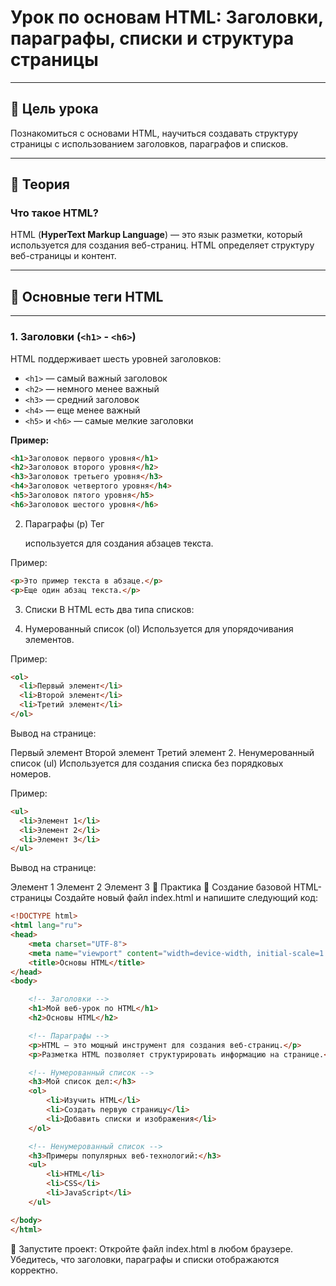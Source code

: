 
# Урок по основам HTML: Заголовки, параграфы, списки и структура страницы

---

## 🎯 Цель урока
Познакомиться с основами HTML, научиться создавать структуру страницы с использованием заголовков, параграфов и списков.

---

## 📜 **Теория**

### Что такое HTML?

HTML (**HyperText Markup Language**) — это язык разметки, который используется для создания веб-страниц. HTML определяет структуру веб-страницы и контент.

---

## 🔹 **Основные теги HTML**

---

### **1. Заголовки (`<h1>` - `<h6>`)**

HTML поддерживает шесть уровней заголовков:

- `<h1>` — самый важный заголовок
- `<h2>` — немного менее важный
- `<h3>` — средний заголовок
- `<h4>` — еще менее важный
- `<h5>` и `<h6>` — самые мелкие заголовки

**Пример:**

```html
<h1>Заголовок первого уровня</h1>
<h2>Заголовок второго уровня</h2>
<h3>Заголовок третьего уровня</h3>
<h4>Заголовок четвертого уровня</h4>
<h5>Заголовок пятого уровня</h5>
<h6>Заголовок шестого уровня</h6>
```
2. Параграфы (p)
Тег <p> используется для создания абзацев текста.

Пример:

```html
<p>Это пример текста в абзаце.</p>
<p>Еще один абзац текста.</p>
```
3. Списки
В HTML есть два типа списков:

1. Нумерованный список (ol)
Используется для упорядочивания элементов.

Пример:

```html
<ol>
  <li>Первый элемент</li>
  <li>Второй элемент</li>
  <li>Третий элемент</li>
</ol>
```
Вывод на странице:

Первый элемент
Второй элемент
Третий элемент
2. Ненумерованный список (ul)
Используется для создания списка без порядковых номеров.

Пример:

```html
<ul>
  <li>Элемент 1</li>
  <li>Элемент 2</li>
  <li>Элемент 3</li>
</ul>
```
Вывод на странице:

Элемент 1
Элемент 2
Элемент 3
📝 Практика
🧩 Создание базовой HTML-страницы
Создайте новый файл index.html и напишите следующий код:

```html
<!DOCTYPE html>
<html lang="ru">
<head>
    <meta charset="UTF-8">
    <meta name="viewport" content="width=device-width, initial-scale=1.0">
    <title>Основы HTML</title>
</head>
<body>

    <!-- Заголовки -->
    <h1>Мой веб-урок по HTML</h1>
    <h2>Основы HTML</h2>

    <!-- Параграфы -->
    <p>HTML — это мощный инструмент для создания веб-страниц.</p>
    <p>Разметка HTML позволяет структурировать информацию на странице.</p>

    <!-- Нумерованный список -->
    <h3>Мой список дел:</h3>
    <ol>
        <li>Изучить HTML</li>
        <li>Создать первую страницу</li>
        <li>Добавить списки и изображения</li>
    </ol>

    <!-- Ненумерованный список -->
    <h3>Примеры популярных веб-технологий:</h3>
    <ul>
        <li>HTML</li>
        <li>CSS</li>
        <li>JavaScript</li>
    </ul>

</body>
</html>
```
🚀 Запустите проект:
Откройте файл index.html в любом браузере.
Убедитесь, что заголовки, параграфы и списки отображаются корректно.

